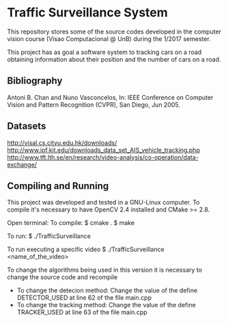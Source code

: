 # Traffic Surveillance System

This repository stores some of the source codes developed in the computer vision course (Visao Computacional @ UnB) during the 1/2017 semester.

This project has as goal a software system to tracking cars on a road obtaining information about their position and the number of cars on a road.

## Bibliography

Antoni B. Chan and Nuno Vasconcelos,
In: IEEE Conference on Computer Vision and Pattern Recognition (CVPR), San Diego, Jun 2005.

## Datasets

http://visal.cs.cityu.edu.hk/downloads/
http://www.ipf.kit.edu/downloads_data_set_AIS_vehicle_tracking.php
http://www.tft.lth.se/en/research/video-analysis/co-operation/data-exchange/

## Compiling and Running

This project was developed and tested in a GNU-Linux computer.
To compile it's necessary to have OpenCV 2.4 installed and 
CMake >= 2.8.

Open terminal:
To compile:
	$ cmake .
	$ make 

To run:
	$ ./TrafficSurveillance

To run executing a specific video
	$ ./TrafficSurveillance <name_of_the_video>

To change the algorithms being used in this version it is necessary to change the source code and recompile

* To change the detecion method: Change the value of the define DETECTOR_USED at line 62 of the file main.cpp
* To change the tracking method: Change the value of the define TRACKER_USED at line 63 of the file main.cpp